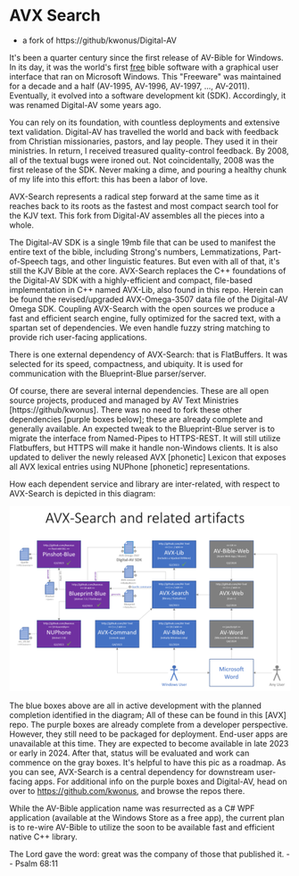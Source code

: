 # AVX Search

- a fork of https://github/kwonus/Digital-AV

It's been a quarter century since the first release of AV-Bible for Windows. In its day, it was the world's first <u>free</u> bible software with a graphical user interface that ran on Microsoft Windows. This "Freeware" was maintained for a decade and a half (AV-1995, AV-1996, AV-1997, ..., AV-2011). Eventually, it evolved into a software development kit (SDK). Accordingly, it was renamed Digital-AV some years ago.

You can rely on its foundation, with countless deployments and extensive text validation. Digital-AV has travelled the world and back with feedback from Christian missionaries, pastors, and lay people. They used it in their ministries. In return, I received treasured quality-control feedback. By 2008, all of the textual bugs were ironed out. Not coincidentally, 2008 was the first release of the SDK. Never making a dime, and pouring a healthy chunk of my life into this effort: this has been a labor of love.

AVX-Search represents a radical step forward at the same time as it reaches back to its roots as the fastest and most compact search tool for the KJV text. This fork from Digital-AV assembles all the pieces into a whole.

The Digital-AV SDK is a single 19mb file that can be used to manifest the entire text of the bible, including Strong's numbers, Lemmatizations, Part-of-Speech tags, and other linguistic features. But even with all of that, it's still the KJV Bible at the core. AVX-Search replaces the C++ foundations of the Digital-AV SDK with a highly-efficient and compact, file-based implementation in C++ named AVX-Lib, also found in this repo. Herein can be found the revised/upgraded AVX-Omega-3507 data file of the Digital-AV Omega SDK. Coupling AVX-Search with the open sources we produce a fast and efficient search engine, fully optimized for the sacred text, with a spartan set of dependencies. We even handle fuzzy string matching to provide rich user-facing applications.

There is one external dependency of AVX-Search: that is FlatBuffers. It was selected for its speed, compactness, and ubiquity. It is used for communication with the Blueprint-Blue parser/server.

Of course, there are several internal dependencies. These are all open source projects, produced and managed by AV Text Ministries [https://github/kwonus]. There was no need to fork these other dependencies [purple boxes below]; these are already complete and generally available. An expected tweak to the Blueprint-Blue server is to migrate the interface from Named-Pipes to HTTPS-REST. It will still utilize Flatbuffers, but HTTPS will make it handle non-Windows clients.  It is also updated to deliver the newly released AVX [phonetic] Lexicon that exposes all AVX lexical entries using NUPhone [phonetic] representations.

How each dependent service and library are inter-related, with respect to AVX-Search is depicted in this diagram:

![](AVXSearch/AVXSearch-context.png)

The blue boxes above are all in active development with the planned completion identified in the diagram; All of these can be found in this [AVX] repo. The purple boxes are already complete from a developer perspective. However, they still need to be packaged for deployment.  End-user apps are unavailable at this time. They are expected to become available in late 2023 or early in 2024. After that, status will be evaluated and work can commence on the gray boxes.  It's helpful to have this pic as a roadmap. As you can see, AVX-Search is a central dependency for downstream user-facing apps. For additional info on the purple boxes and Digital-AV, head on over to  https://github.com/kwonus, and browse the repos there.

While the AV-Bible application name was resurrected as a C# WPF application (available at the Windows Store as a free app), the current plan is to re-wire AV-Bible to utilize the soon to be available fast and efficient native C++ library.

The Lord gave the word: great was the company of those that published it. -- Psalm 68:11
